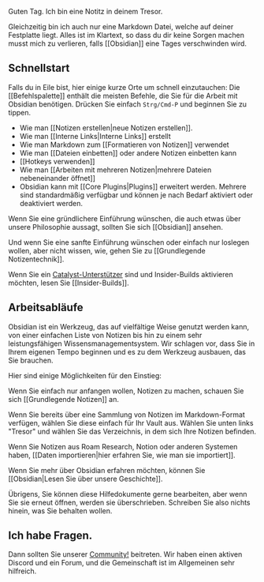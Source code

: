 Guten Tag. Ich bin eine Notitz in deinem Tresor.

Gleichzeitig bin ich auch nur eine Markdown Datei, welche auf deiner Festplatte liegt. Alles ist im Klartext, so dass du dir keine Sorgen machen musst mich zu verlieren, falls  [[Obsidian]] eine Tages verschwinden wird.

## Schnellstart

Falls du in Eile bist, hier einige kurze Orte um schnell einzutauchen:
Die [[Befehlspalette]] enthält die meisten Befehle, die Sie für die Arbeit mit Obsidian benötigen. Drücken Sie einfach `Strg/Cmd-P` und beginnen Sie zu tippen.  
- Wie man [[Notizen erstellen|neue Notizen erstellen]].  
- Wie man [[Interne Links|Interne Links]] erstellt  
- Wie man Markdown zum [[Formatieren von Notizen]] verwendet  
- Wie man [[Dateien einbetten]] oder andere Notizen einbetten kann  
- [[Hotkeys verwenden]]  
- Wie man [[Arbeiten mit mehreren Notizen|mehrere Dateien nebeneinander öffnet]]  
- Obsidian kann mit [[Core Plugins|Plugins]] erweitert werden. Mehrere sind standardmäßig verfügbar und können je nach Bedarf aktiviert oder deaktiviert werden.  

Wenn Sie eine gründlichere Einführung wünschen, die auch etwas über unsere Philosophie aussagt, sollten Sie sich [[Obsidian]] ansehen.  
  
Und wenn Sie eine sanfte Einführung wünschen oder einfach nur loslegen wollen, aber nicht wissen, wie, gehen Sie zu [[Grundlegende Notizentechnik]].  
  
Wenn Sie ein [Catalyst-Unterstützer](https://obsidian.md/pricing) sind und Insider-Builds aktivieren möchten, lesen Sie [[Insider-Builds]]. 

## Arbeitsabläufe

Obsidian ist ein Werkzeug, das auf vielfältige Weise genutzt werden kann, von einer einfachen Liste von Notizen bis hin zu einem sehr leistungsfähigen Wissensmanagementsystem. Wir schlagen vor, dass Sie in Ihrem eigenen Tempo beginnen und es zu dem Werkzeug ausbauen, das Sie brauchen.

Hier sind einige Möglichkeiten für den Einstieg:

Wenn Sie einfach nur anfangen wollen, Notizen zu machen, schauen Sie sich [[Grundlegende Notizen]] an.

Wenn Sie bereits über eine Sammlung von Notizen im Markdown-Format verfügen, wählen Sie diese einfach für Ihr Vault aus. Wählen Sie unten links "Tresor" und wählen Sie das Verzeichnis, in dem sich Ihre Notizen befinden.

Wenn Sie Notizen aus Roam Research, Notion oder anderen Systemen haben, [[Daten importieren|hier erfahren Sie, wie man sie importiert]].

Wenn Sie mehr über Obsidian erfahren möchten, können Sie [[Obsidian|Lesen Sie über unsere Geschichte]].

Übrigens, Sie können diese Hilfedokumente gerne bearbeiten, aber wenn Sie sie erneut öffnen, werden sie überschrieben. Schreiben Sie also nichts hinein, was Sie behalten wollen.

## Ich habe Fragen.

Dann sollten Sie unserer [Community!](https://obsidian.md/community) beitreten. Wir haben einen aktiven Discord und ein Forum, und die Gemeinschaft ist im Allgemeinen sehr hilfreich.
  